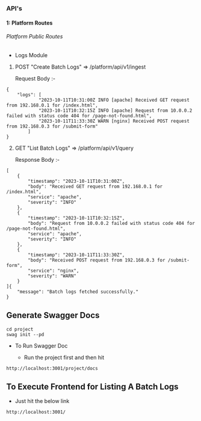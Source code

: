### API's

#### 1: Platform Routes

###### Platform Public Routes

- Logs Module

1. POST "Create Batch Logs" => /platform/api/v1/ingest

   Request Body :-

```
{
    "logs": [
            "2023-10-11T10:31:00Z INFO [apache] Received GET request from 192.168.0.1 for /index.html",
            "2023-10-11T10:32:15Z INFO [apache] Request from 10.0.0.2 failed with status code 404 for /page-not-found.html",
            "2023-10-11T11:33:30Z WARN [nginx] Received POST request from 192.168.0.3 for /submit-form"
        ]
}
```

2. GET "List Batch Logs" => /platform/api/v1/query

   Response Body :-

```
[
    {
        "timestamp": "2023-10-11T10:31:00Z",
        "body": "Received GET request from 192.168.0.1 for /index.html",
        "service": "apache",
        "severity": "INFO"
    },
    {
        "timestamp": "2023-10-11T10:32:15Z",
        "body": "Request from 10.0.0.2 failed with status code 404 for /page-not-found.html",
        "service": "apache",
        "severity": "INFO"
    },
    {
        "timestamp": "2023-10-11T11:33:30Z",
        "body": "Received POST request from 192.168.0.3 for /submit-form",
        "service": "nginx",
        "severity": "WARN"
    }
]{
    "message": "Batch logs fetched successfully."
}
```

## Generate Swagger Docs

```
cd project
swag init --pd
```

- To Run Swagger Doc

  - Run the project first and then hit

```
http://localhost:3001/project/docs
```

## To Execute Frontend for Listing A Batch Logs

- Just hit the below link

```
http://localhost:3001/
```
